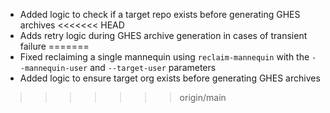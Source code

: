 - Added logic to check if a target repo exists before generating GHES archives
<<<<<<< HEAD
- Adds retry logic during GHES archive generation in cases of transient failure
=======
- Fixed reclaiming a single mannequin using `reclaim-mannequin` with the `--mannequin-user` and `--target-user` parameters
- Added logic to ensure target org exists before generating GHES archives
>>>>>>> origin/main
